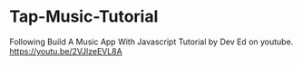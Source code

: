 # Tap-Music-Tutorial
Following Build A Music App With Javascript Tutorial by Dev Ed on youtube.
https://youtu.be/2VJlzeEVL8A
